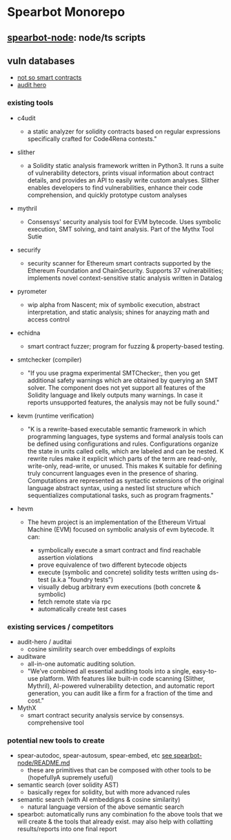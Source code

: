 # Spearbot Monorepo

## [spearbot-node](spearbot-node/README.md): node/ts scripts

## vuln databases
 - [not so smart contracts](https://github.com/crytic/not-so-smart-contracts)
 - [audit hero](https://audit-hero.com/finding)

### existing tools
 - c4udit
    - a static analyzer for solidity contracts based on regular expressions specifically crafted for Code4Rena contests."
 - slither
    - a Solidity static analysis framework written in Python3. It runs a suite of vulnerability detectors, prints visual information about contract details, and provides an API to easily write custom analyses. Slither enables developers to find vulnerabilities, enhance their code comprehension, and quickly prototype custom analyses
 - mythril
    - Consensys' security analysis tool for EVM bytecode. Uses symbolic execution, SMT solving, and taint analysis. Part of the Mythx Tool Sutie

 - securify
    - security scanner for Ethereum smart contracts supported by the Ethereum Foundation and ChainSecurity. Supports 37 vulnerabilities; implements novel context-sensitive static analysis written in Datalog
 - pyrometer
    - wip alpha from Nascent; mix of symbolic execution, abstract interpretation, and static analysis; shines for anayzing math and access control
 - echidna
    - smart contract fuzzer; program for fuzzing & property-based testing. 
 - smtchecker (compiler)
    - "If you use pragma experimental SMTChecker;, then you get additional safety warnings which are obtained by querying an SMT solver. The component does not yet support all features of the Solidity language and likely outputs many warnings. In case it reports unsupported features, the analysis may not be fully sound."
 - kevm (runtime verification)
    - "K is a rewrite-based executable semantic framework in which programming languages, type systems and formal analysis tools can be defined using configurations and rules. Configurations organize the state in units called cells, which are labeled and can be nested. K rewrite rules make it explicit which parts of the term are read-only, write-only, read-write, or unused. This makes K suitable for defining truly concurrent languages even in the presence of sharing. Computations are represented as syntactic extensions of the original language abstract syntax, using a nested list structure which sequentializes computational tasks, such as program fragments."
 - hevm
    - The hevm project is an implementation of the Ethereum Virtual Machine (EVM) focused on symbolic analysis of evm bytecode. It can:

        - symbolically execute a smart contract and find reachable assertion violations
        - prove equivalence of two different bytecode objects
        - execute (symbolic and concrete) solidity tests written using ds-test (a.k.a "foundry tests")
        - visually debug arbitrary evm executions (both concrete & symbolic)
        - fetch remote state via rpc
        - automatically create test cases

### existing services / competitors
 - audit-hero / auditai
    - cosine similirity search over embeddings of exploits
 - auditware
    - all-in-one automatic auditing solution. 
    - "We’ve combined all essential auditing tools into a single, easy-to-use platform. With features like built-in code scanning (Slither, Mythril), AI-powered vulnerability detection, and automatic report generation, you can audit like a firm for a fraction of the time and cost."
 - MythX
    - smart contract security analysis service by consensys. comprehensive tool

### potential new tools to create
 - spear-autodoc, spear-autosum, spear-embed, etc [see spearbot-node/README.md](spearbot-node/README.md)
    - these are primitives that can be composed with other tools to be (hopefullyA supremely useful)
 - semantic search (over solidity AST)
    - basically regex for solidity, but with more advanced rules
 - semantic search (with AI embeddigns & cosine similarity)
    - natural language version of the above semantic search
 - spearbot: automatically runs any combination fo the above tools that we will create & the tools that already exist. may also help with collatting results/reports into one final report
